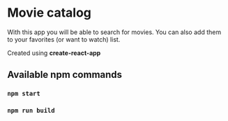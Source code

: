 # Movie catalog

With this app you will be able to search for movies. You can also add them to your favorites (or want to watch) list.

Created using __create-react-app__

## Available npm commands

### `npm start`

### `npm run build`
